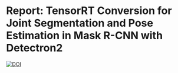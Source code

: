 # Report: TensorRT Conversion for Joint Segmentation and Pose Estimation in Mask R-CNN with Detectron2
[![DOI](https://zenodo.org/badge/DOI/913038161.svg)](https://doi.org/10.5281/zenodo.xxxxxxx)

